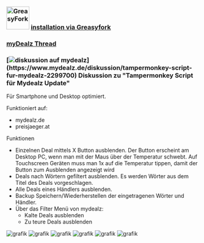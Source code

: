 ### <img src="https://greasyfork.org/vite/assets/blacklogo96-CxYTSM_T.png" alt="GreasyFork" width="60" height="60"> [installation via Greasyfork](https://greasyfork.org/de/scripts/522038-mydealz-manager)
### [myDealz Thread](https://github.com/9jS2PL5T/mydealz-Manager/tree/main/andere%20myDealz%20Projekte)  
### [![diskussion auf mydealz]([https://www.mydealz.de/assets/img/logo/default-dark_d4804.svg](https://www.mydealz.de/assets/img/emojis/blank_55083.svg))](https://www.mydealz.de/diskussion/tampermonkey-script-fur-mydealz-2299700) Diskussion zu "Tampermonkey Script für Mydealz Update"
 



Für Smartphone und Desktop optimiert.

Funktioniert auf:
- mydealz.de
- preisjaeger.at

Funktionen
- Einzelnen Deal mittels X Button ausblenden. Der Button erscheint am Desktop PC, wenn man mit der Maus über der Temperatur schwebt. Auf Touchscreen Geräten muss man 1x auf die Temperatur tippen, damit der Button zum Ausblenden angezeigt wird
- Deals nach Wörtern gefiltert ausblenden. Es werden Wörter aus dem Titel des Deals vorgeschlagen.
- Alle Deals eines Händlers ausblenden.
- Backup Speichern/Wiederherstellen der eingetragenen Wörter und Händler.
- Über das Filter Menü von mydealz:
    - Kalte Deals ausblenden
    - Zu teure Deals ausblenden
  
![grafik](https://github.com/user-attachments/assets/865d5adb-06e6-42a8-bcb5-8c20a56d24c6)
![grafik](https://github.com/user-attachments/assets/c97b72cc-b9a6-4a32-911d-c8214754a959)
![grafik](https://github.com/user-attachments/assets/6506adca-75a5-49b0-ae1a-d85c55a2439b)
![grafik](https://github.com/user-attachments/assets/477abafe-6d4d-4069-9548-ec41081b2e0f)
![grafik](https://github.com/user-attachments/assets/aba4baa1-de27-49d5-ab5b-344cacc45265)
![grafik](https://github.com/user-attachments/assets/856112a9-cda6-4472-8d02-928578ea1a48)
